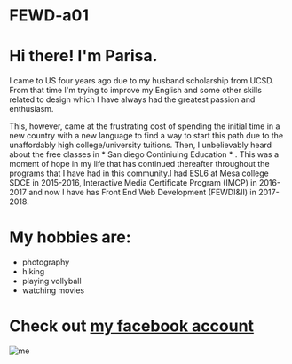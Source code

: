 # FEWD-a01

# Hi there! I'm Parisa.
   I came to US four years ago due to my husband scholarship from UCSD. From that time I'm trying to improve my English and some other skills related to design which I have always had the greatest passion and enthusiasm. 
   
   This, however, came at the frustrating cost of spending the initial time in a new country with a new language to find a way to start this path due to the unaffordably high college/university tuitions. Then, I unbelievably heard about the free classes in * San diego Continiuing Education * . This was a moment of hope in my life that has continued thereafter throughout the programs that I have had in this community.I had ESL6 at Mesa college SDCE in 2015-2016, Interactive Media Certificate Program (IMCP) in  2016-2017 and now I have has Front End Web Development (FEWDI&II) in 2017-2018. 
   
# My hobbies are:
   * photography
   * hiking
   * playing vollyball
   * watching movies
  
# Check out [my facebook account](https://www.facebook.com/parisa.nikzad.71)

![me](https://user-images.githubusercontent.com/32685010/35788907-31b44e22-09ed-11e8-9222-e98f71e50357.jpg)
